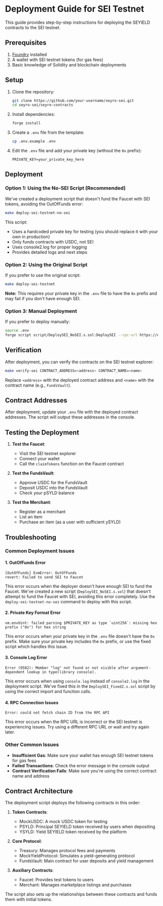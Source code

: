 # Deployment Guide for SEI Testnet

This guide provides step-by-step instructions for deploying the SEYIELD contracts to the SEI testnet.

## Prerequisites

1. [Foundry](https://book.getfoundry.sh/getting-started/installation) installed
2. A wallet with SEI testnet tokens (for gas fees)
3. Basic knowledge of Solidity and blockchain deployments

## Setup

1. Clone the repository:
   ```bash
   git clone https://github.com/your-username/seyro-sei.git
   cd seyro-sei/seyro-contracts
   ```

2. Install dependencies:
   ```bash
   forge install
   ```

3. Create a `.env` file from the template:
   ```bash
   cp .env.example .env
   ```

4. Edit the `.env` file and add your private key (without the `0x` prefix):
   ```
   PRIVATE_KEY=your_private_key_here
   ```

## Deployment

### Option 1: Using the No-SEI Script (Recommended)

We've created a deployment script that doesn't fund the Faucet with SEI tokens, avoiding the OutOfFunds error:

```bash
make deploy-sei-testnet-no-sei
```

This script:
- Uses a hardcoded private key for testing (you should replace it with your own in production)
- Only funds contracts with USDC, not SEI
- Uses console2.log for proper logging
- Provides detailed logs and next steps

### Option 2: Using the Original Script

If you prefer to use the original script:

```bash
make deploy-sei-testnet
```

**Note:** This requires your private key in the `.env` file to have the `0x` prefix and may fail if you don't have enough SEI.

### Option 3: Manual Deployment

If you prefer to deploy manually:

```bash
source .env
forge script script/DeploySEI_NoSEI.s.sol:DeploySEI --rpc-url https://evm-rpc-testnet.sei-apis.com --broadcast --verify -vvvv
```

## Verification

After deployment, you can verify the contracts on the SEI testnet explorer:

```bash
make verify-sei CONTRACT_ADDRESS=<address> CONTRACT_NAME=<name>
```

Replace `<address>` with the deployed contract address and `<name>` with the contract name (e.g., `FundsVault`).

## Contract Addresses

After deployment, update your `.env` file with the deployed contract addresses. The script will output these addresses in the console.

## Testing the Deployment

1. **Test the Faucet**:
   - Visit the SEI testnet explorer
   - Connect your wallet
   - Call the `claimTokens` function on the Faucet contract

2. **Test the FundsVault**:
   - Approve USDC for the FundsVault
   - Deposit USDC into the FundsVault
   - Check your pSYLD balance

3. **Test the Merchant**:
   - Register as a merchant
   - List an item
   - Purchase an item (as a user with sufficient ySYLD)

## Troubleshooting

### Common Deployment Issues

#### 1. OutOfFunds Error

```
[OutOfFunds] EvmError: OutOfFunds
revert: Failed to send SEI to Faucet
```

This error occurs when the deployer doesn't have enough SEI to fund the Faucet. We've created a new script (`DeploySEI_NoSEI.s.sol`) that doesn't attempt to fund the Faucet with SEI, avoiding this error completely. Use the `deploy-sei-testnet-no-sei` command to deploy with this script.

#### 2. Private Key Format Error

```
vm.envUint: failed parsing $PRIVATE_KEY as type `uint256`: missing hex prefix ("0x") for hex string
```

This error occurs when your private key in the `.env` file doesn't have the `0x` prefix. Make sure your private key includes the `0x` prefix, or use the fixed script which handles this issue.

#### 3. Console Log Error

```
Error (9582): Member "log" not found or not visible after argument-dependent lookup in type(library console).
```

This error occurs when using `console.log` instead of `console2.log` in the deployment script. We've fixed this in the `DeploySEI_Fixed2.s.sol` script by using the correct import and function calls.

#### 4. RPC Connection Issues

```
Error: could not fetch chain ID from the RPC API
```

This error occurs when the RPC URL is incorrect or the SEI testnet is experiencing issues. Try using a different RPC URL or wait and try again later.

### Other Common Issues

- **Insufficient Gas**: Make sure your wallet has enough SEI testnet tokens for gas fees
- **Failed Transactions**: Check the error message in the console output
- **Contract Verification Fails**: Make sure you're using the correct contract name and address

## Contract Architecture

The deployment script deploys the following contracts in this order:

1. **Token Contracts**:
   - MockUSDC: A mock USDC token for testing
   - PSYLD: Principal SEYIELD token received by users when depositing
   - YSYLD: Yield SEYIELD token received by the platform

2. **Core Protocol**:
   - Treasury: Manages protocol fees and payments
   - MockYieldProtocol: Simulates a yield-generating protocol
   - FundsVault: Main contract for user deposits and yield management

3. **Auxiliary Contracts**:
   - Faucet: Provides test tokens to users
   - Merchant: Manages marketplace listings and purchases

The script also sets up the relationships between these contracts and funds them with initial tokens.
